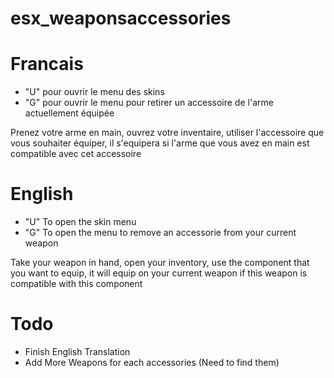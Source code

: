 # esx_weaponsaccessories

# Francais
- "U" pour ouvrir le menu des skins
- "G" pour ouvrir le menu pour retirer un accessoire de l'arme actuellement équipée

Prenez votre arme en main, ouvrez votre inventaire, utiliser l'accessoire que vous souhaiter équiper, il s'equipera si l'arme que vous avez en main est compatible avec cet accessoire

# English
- "U" To open the skin menu
- "G" To open the menu to remove an accessorie from your current weapon

Take your weapon in hand, open your inventory, use the component that you want to equip, it will equip on your current weapon if this weapon is compatible with this component

# Todo

- Finish English Translation
- Add More Weapons for each accessories (Need to find them)